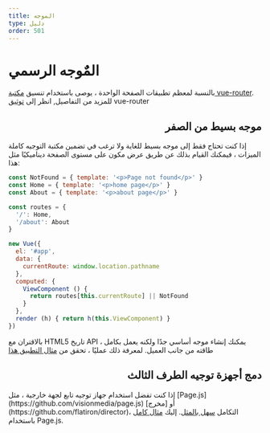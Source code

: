 ```yaml
---
title: الموجه
type: دليل
order: 501
---
```


# المٌوجه الرسمي

  بالنسبة لمعظم تطبيقات الصفحة الواحدة ، يوصى باستخدام تنسيق <a href="https://github.com/vuejs/vue-router">مكتبة vue-router</a>. للمزيد من التفاصيل, انظر إلى <a href="https://router.vuejs.org">توثيق</a> vue-router
</p>

<h2 dir="rtl">موجه بسيط من الصفر</h2>

إذا كنت تحتاج فقط إلى موجه بسيط للغاية ولا ترغب في تضمين مكتبة التوجيه كاملة الميزات ، فيمكنك القيام بذلك عن طريق عرض مكون على مستوى الصفحة ديناميكيًا مثل هذا:
</p>

``` js
const NotFound = { template: '<p>Page not found</p>' }
const Home = { template: '<p>home page</p>' }
const About = { template: '<p>about page</p>' }

const routes = {
  '/': Home,
  '/about': About
}

new Vue({
  el: '#app',
  data: {
    currentRoute: window.location.pathname
  },
  computed: {
    ViewComponent () {
      return routes[this.currentRoute] || NotFound
    }
  },
  render (h) { return h(this.ViewComponent) }
})
```

بالاقتران مع HTML5 تاريخ API ، يمكنك إنشاء موجه أساسي جدًا ولكنه يعمل بكامل طاقته من جانب العميل. لمعرفة ذلك عمليًا ، تحقق من [مثال التطبيق هذا](https://github.com/chrisvfritz/vue-2.0-simple-routing-example)

<h2 dir="rtl">دمج أجهزة توجيه الطرف الثالث</h2>
  إذا كنت تفضل استخدام جهاز توجيه تابع لجهة خارجية ، مثل [Page.js](https://github.com/visionmedia/page.js) أو [مخرج](https://github.com/flatiron/director)، التكامل
  <a href="https://github.com/chrisvfritz/vue-2.0-simple-routing-example/compare/master...pagejs">سهل بالمثل</a>. إليك
  <a href="https://github.com/chrisvfritz/vue-2.0-simple-routing-example/tree/pagejs">مثال كامل</a> باستخدام Page.js.
